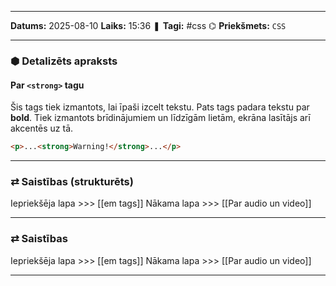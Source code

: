 ___

**Datums:** 2025-08-10
**Laiks:** 15:36
❚ **Tagi:** #css
⌬ **Priekšmets:**  `CSS`

---
### ⬢ Detalizēts apraksts
#### Par `<strong>` tagu

Šis tags tiek izmantots, lai īpaši izcelt tekstu. Pats tags padara tekstu par **bold**. Tiek izmantots brīdinājumiem un līdzīgām lietām, ekrāna lasītājs arī akcentēs uz tā.

```html
<p>...<strong>Warning!</strong>...</p>
```

---
### ⇄ Saistības (strukturēts)

Iepriekšēja lapa >>> [[em tags]]
Nākama lapa >>> [[Par audio un video]]

---
### ⇄ Saistības

Iepriekšēja lapa >>> [[em tags]]
Nākama lapa >>> [[Par audio un video]]

---